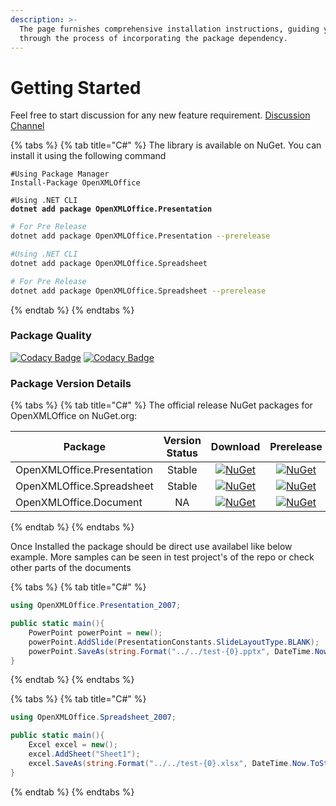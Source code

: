 ```yaml
---
description: >-
  The page furnishes comprehensive installation instructions, guiding you
  through the process of incorporating the package dependency.
---
```


# Getting Started

Feel free to start discussion for any new feature requirement. [Discussion Channel](https://github.com/DraviaVemal/OpenXMLOffice/discussions)

{% tabs %}
{% tab title="C#" %}
The library is available on NuGet. You can install it using the following command

```shell
#Using Package Manager
Install-Package OpenXMLOffice
```

<pre class="language-shell"><code class="lang-shell">#Using .NET CLI
<strong>dotnet add package OpenXMLOffice.Presentation
</strong></code></pre>

```bash
# For Pre Release
dotnet add package OpenXMLOffice.Presentation --prerelease
```

```bash
#Using .NET CLI
dotnet add package OpenXMLOffice.Spreadsheet
```

```bash
# For Pre Release
dotnet add package OpenXMLOffice.Spreadsheet --prerelease
```
{% endtab %}
{% endtabs %}

### Package Quality

[![Codacy Badge](https://app.codacy.com/project/badge/Grade/5b420a599805426ab8a990a1a741247a)](https://app.codacy.com/gh/DraviaVemal/OpenXML-Office/dashboard?utm\_source=gh\&utm\_medium=referral\&utm\_content=\&utm\_campaign=Badge\_grade) [![Codacy Badge](https://app.codacy.com/project/badge/Coverage/5b420a599805426ab8a990a1a741247a)](https://app.codacy.com/gh/DraviaVemal/OpenXML-Office/dashboard?utm\_source=gh\&utm\_medium=referral\&utm\_content=\&utm\_campaign=Badge\_coverage)

### Package Version Details

{% tabs %}
{% tab title="C#" %}
The official release NuGet packages for OpenXMLOffice on NuGet.org:

<table><thead><tr><th width="272">Package</th><th width="120" align="center">Version Status</th><th width="145" align="center">Download</th><th align="center">Prerelease</th></tr></thead><tbody><tr><td>OpenXMLOffice.Presentation</td><td align="center">Stable</td><td align="center"><a href="https://www.nuget.org/packages/OpenXMLOffice.Presentation"><img src="https://img.shields.io/nuget/v/OpenXMLOffice.Presentation.svg" alt="NuGet"></a></td><td align="center"><a href="https://www.nuget.org/packages/OpenXMLOffice.Presentation"><img src="https://img.shields.io/nuget/vpre/OpenXMLOffice.Presentation.svg" alt="NuGet"></a></td></tr><tr><td>OpenXMLOffice.Spreadsheet</td><td align="center">Stable</td><td align="center"><a href="https://www.nuget.org/packages/OpenXMLOffice.Presentation"><img src="https://img.shields.io/nuget/v/OpenXMLOffice.Spreadsheet.svg" alt="NuGet"></a></td><td align="center"><a href="https://www.nuget.org/packages/OpenXMLOffice.Presentation"><img src="https://img.shields.io/nuget/vpre/OpenXMLOffice.Spreadsheet.svg" alt="NuGet"></a></td></tr><tr><td>OpenXMLOffice.Document</td><td align="center">NA</td><td align="center"><a href="https://www.nuget.org/packages/OpenXMLOffice.Document"><img src="https://img.shields.io/nuget/v/OpenXMLOffice.Document.svg" alt="NuGet"></a></td><td align="center"><a href="https://www.nuget.org/packages/OpenXMLOffice.Document"><img src="https://img.shields.io/nuget/vpre/OpenXMLOffice.Document.svg" alt="NuGet"></a></td></tr></tbody></table>
{% endtab %}
{% endtabs %}

Once Installed the package should be direct use availabel like below example. More samples can be seen in test project's of the repo or check other parts of the documents

{% tabs %}
{% tab title="C#" %}
```csharp
using OpenXMLOffice.Presentation_2007;

public static main(){
    PowerPoint powerPoint = new();
    powerPoint.AddSlide(PresentationConstants.SlideLayoutType.BLANK);
    powerPoint.SaveAs(string.Format("../../test-{0}.pptx", DateTime.Now.ToString("yyyy-MM-dd-HH-mm-ss")));
}
```
{% endtab %}
{% endtabs %}

{% tabs %}
{% tab title="C#" %}
```csharp
using OpenXMLOffice.Spreadsheet_2007;

public static main(){
    Excel excel = new();
    excel.AddSheet("Sheet1");
    excel.SaveAs(string.Format("../../test-{0}.xlsx", DateTime.Now.ToString("yyyy-MM-dd-HH-mm-ss")));
}
```
{% endtab %}
{% endtabs %}
